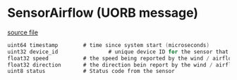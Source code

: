 # SensorAirflow (UORB message)



[source file](https://github.com/PX4/PX4-Autopilot/blob/main/msg/SensorAirflow.msg)

```c
uint64 timestamp		# time since system start (microseconds)
uint32 device_id                # unique device ID for the sensor that does not change between power cycles
float32 speed			# the speed being reported by the wind / airflow sensor
float32 direction		# the direction bein report by the wind / airflow sensor
uint8 status			# Status code from the sensor
```

